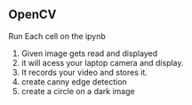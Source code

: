 ## OpenCV

Run Each cell on the ipynb
1. Given image gets read and displayed
2. it will acess your laptop camera and display.
3. It records your video and stores it.
4. create canny edge detection
5. create a circle on a dark image
